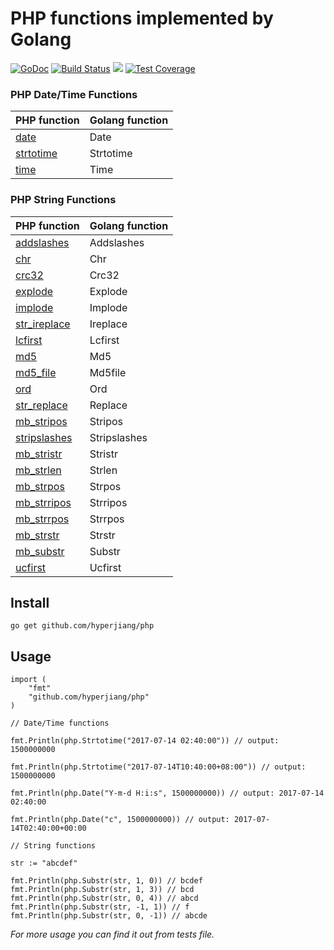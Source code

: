 # PHP functions implemented by Golang

[![GoDoc](https://godoc.org/github.com/hyperjiang/php?status.svg)](https://godoc.org/github.com/hyperjiang/php)
[![Build Status](https://travis-ci.org/hyperjiang/php.svg?branch=master)](https://travis-ci.org/hyperjiang/php)
[![](https://goreportcard.com/badge/github.com/hyperjiang/php)](https://goreportcard.com/report/github.com/hyperjiang/php)
[![Test Coverage](https://api.codeclimate.com/v1/badges/343b73a52b1f29ed4a44/test_coverage)](https://codeclimate.com/github/hyperjiang/php/test_coverage)

### PHP Date/Time Functions

| PHP function                             | Golang function |
| ---------------------------------------- | --------------- |
| [date](http://php.net/manual/en/function.date.php) | Date            |
| [strtotime](http://php.net/manual/en/function.strtotime.php) | Strtotime       |
| [time](http://php.net/manual/en/function.time.php) | Time            |

### PHP String Functions

| PHP function                             | Golang function |
| ---------------------------------------- | --------------- |
| [addslashes](http://php.net/manual/en/function.addslashes.php) | Addslashes      |
| [chr](http://php.net/manual/en/function.chr.php) | Chr             |
| [crc32](http://php.net/manual/en/function.crc32.php) | Crc32           |
| [explode](http://php.net/manual/en/function.explode.php) | Explode         |
| [implode](http://php.net/manual/en/function.implode.php) | Implode         |
| [str_ireplace](http://php.net/manual/en/function.str-ireplace.php) | Ireplace        |
| [lcfirst](http://php.net/manual/en/function.lcfirst.php) | Lcfirst         |
| [md5](http://php.net/manual/en/function.md5.php) | Md5             |
| [md5_file](http://php.net/manual/en/function.md5-file.php) | Md5file         |
| [ord](http://php.net/manual/en/function.ord.php) | Ord             |
| [str_replace](http://php.net/manual/en/function.str-replace.php) | Replace         |
| [mb_stripos](http://php.net/manual/en/function.mb-stripos.php) | Stripos         |
| [stripslashes](http://php.net/manual/en/function.stripslashes.php) | Stripslashes    |
| [mb_stristr](http://php.net/manual/en/function.mb-stristr.php) | Stristr         |
| [mb_strlen](http://php.net/manual/en/function.mb-strlen.php) | Strlen          |
| [mb_strpos](http://php.net/manual/en/function.mb-strpos.php) | Strpos          |
| [mb_strripos](http://php.net/manual/en/function.mb-strripos.php) | Strripos        |
| [mb_strrpos](http://php.net/manual/en/function.mb-strrpos.php) | Strrpos         |
| [mb_strstr](http://php.net/manual/en/function.mb-strstr.php) | Strstr          |
| [mb_substr](http://php.net/manual/en/function.mb-substr.php) | Substr          |
| [ucfirst](http://php.net/manual/en/function.ucfirst.php) | Ucfirst         |

## Install

```
go get github.com/hyperjiang/php
```

## Usage

```
import (
    "fmt"
    "github.com/hyperjiang/php"
)

// Date/Time functions

fmt.Println(php.Strtotime("2017-07-14 02:40:00")) // output: 1500000000

fmt.Println(php.Strtotime("2017-07-14T10:40:00+08:00")) // output: 1500000000

fmt.Println(php.Date("Y-m-d H:i:s", 1500000000)) // output: 2017-07-14 02:40:00

fmt.Println(php.Date("c", 1500000000)) // output: 2017-07-14T02:40:00+00:00

// String functions

str := "abcdef"

fmt.Println(php.Substr(str, 1, 0)) // bcdef
fmt.Println(php.Substr(str, 1, 3)) // bcd
fmt.Println(php.Substr(str, 0, 4)) // abcd
fmt.Println(php.Substr(str, -1, 1)) // f
fmt.Println(php.Substr(str, 0, -1)) // abcde

```

*For more usage you can find it out from tests file.*
